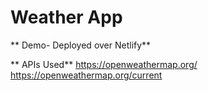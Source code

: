 # Weather App


** Demo- Deployed over Netlify**

** APIs Used**
  https://openweathermap.org/
  https://openweathermap.org/current


